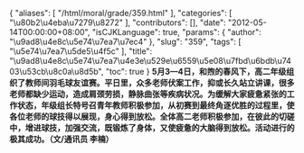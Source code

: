 {
    "aliases": [
        "/html/moral/grade/359.html"
    ],
    "categories": [
        "\u80b2\u4eba\u7279\u8272"
    ],
    "contributors": [],
    "date": "2012-05-14T00:00:00+08:00",
    "isCJKLanguage": true,
    "params": {
        "author": "\u9ad8\u4e8c\u5e74\u7ea7\u7ec4"
    },
    "slug": "359",
    "tags": [
        "\u5e74\u7ea7\u5de5\u4f5c"
    ],
    "title": "\u9ad8\u4e8c\u5e74\u7ea7\u4e3e\u529e\u6559\u5e08\u7fbd\u6bdb\u7403\u53cb\u8c0a\u8d5b",
    "toc": true
}
**5月3—4日，和煦的春风下，高二年级组织了教师间羽毛球友谊赛。平日里，众多老师伏案工作，抑或长久站立讲课，很多老师都缺少运动，造成肩颈劳损，静脉曲张等疾病状况。为缓解大家疲惫紧张的工作状态，年级组长特号召青年教师积极参加，从初赛到最终角逐优胜的过程里，使各位老师的球技得以展现，身心得到放松。全体高二老师积极参加，在彼此的切磋中，增进球技，加强交流，既锻炼了身体，又使疲惫的大脑得到放松。活动进行的极其成功。（文/通讯员 李楠）**

